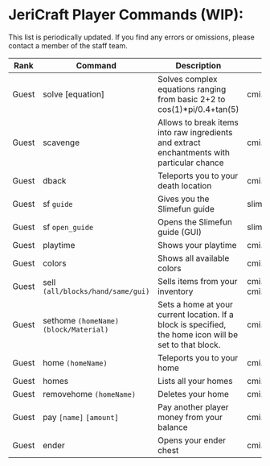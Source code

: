 # JeriCraft Player Commands (WIP):

This list is periodically updated. If you find any errors or omissions, please contact a member of the staff team.

| Rank  | Command                                 | Description                                                                                             | Node                                        |
|-------|-----------------------------------------|---------------------------------------------------------------------------------------------------------|---------------------------------------------|
| Guest | solve [equation]                        | Solves complex equations ranging from basic 2+2 to cos(1)*pi/0.4+tan(5)                                 | cmi.command.solve                           |
| Guest | scavenge                                | Allows to break items into raw ingredients and extract enchantments with particular chance              | cmi.command.scavenge                        |
| Guest | dback                                   | Teleports you to your death location                                                                    | cmi.command.dback                           |
| Guest | sf `guide`                              | Gives you the Slimefun guide                                                                            | slimefun.command.guide                      |
| Guest | sf `open_guide`                         | Opens the Slimefun guide (GUI)                                                                          | slimefun.command.open_guide                 |
| Guest | playtime                                | Shows your playtime                                                                                     | cmi.command.playtime                        |
| Guest | colors                                  | Shows all available colors                                                                              | cmi.command.colors                          |
| Guest | sell `(all/blocks/hand/same/gui)`       | Sells items from your inventory                                                                         | cmi.command.sell, cmi.command.sell.material |
| Guest | sethome `(homeName)` `(block/Material)` | Sets a home at your current location. If a block is specified, the home icon will be set to that block. | cmi.command.sethome                         |
| Guest | home `(homeName)`                       | Teleports you to your home                                                                              | cmi.command.home                            |
| Guest | homes                                   | Lists all your homes                                                                                    | cmi.command.homes                           |
| Guest | removehome `(homeName)`                 | Deletes your home                                                                                       | cmi.command.removehome                      |
| Guest | pay `[name]` `[amount]`                 | Pay another player money from your balance                                                              | cmi.command.pay                             |
| Guest | ender                                   | Opens your ender chest                                                                                  | cmi.command.ender                           |